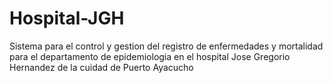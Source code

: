 # Hospital-JGH
Sistema para el control y gestion del registro de enfermedades y mortalidad para el departamento de epidemiologia en el hospital Jose Gregorio Hernandez de la cuidad de Puerto Ayacucho
